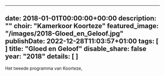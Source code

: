 
---
date: 2018-01-01T00:00:00+00:00
description: ""
choir: "Kamerkoor Koorteze"
featured_image: "/images/2018-Gloed_en_Geloof.jpg"
publishDate: 2022-12-28T11:03:57+01:00
tags: [
]
title: "Gloed en Geloof"
disable_share: false
year: "2018"
details: [
]
---
Het tweede programma van Koorteze, 
